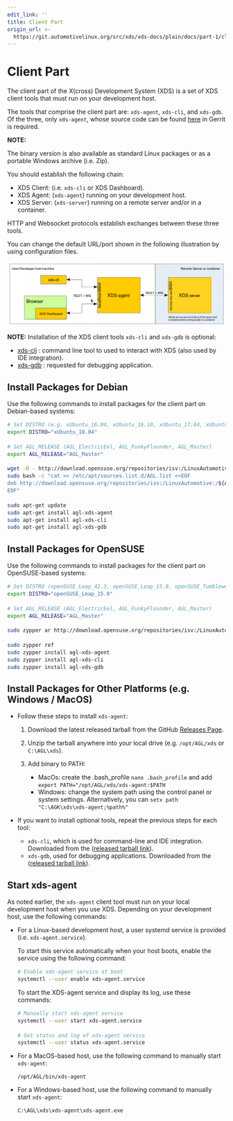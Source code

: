 ```yaml
---
edit_link: ''
title: Client Part
origin_url: >-
  https://git.automotivelinux.org/src/xds/xds-docs/plain/docs/part-1/client-part.md?h=flounder
---
```


<!-- WARNING: This file is generated by fetch_docs.js using /home/boron/Documents/AGL/docs-webtemplate/site/_data/tocs/devguides/flounder/xds-docs-guides-flounder-devguides-book.yml -->

# Client Part

The client part of the X(cross) Development System (XDS) is
a set of XDS client tools that must run on your development host.

The tools that comprise the client part are: `xds-agent`, `xds-cli`, and `xds-gdb`.
Of the three, only `xds-agent`, whose source code can be found
[here](https://gerrit.automotivelinux.org/gerrit/gitweb?p=src/xds/xds-agent.git)
in Gerrit is required.

<!-- section-note -->
**NOTE:**

The binary version is also available as standard Linux packages
or as a portable Windows archive (i.e. Zip).
<!-- end-section-note -->

You should establish the following chain:

- XDS Client: (i.e. `xds-cli` or XDS Dashboard).
- XDS Agent: (`xds-agent`) running on your development host.
- XDS Server:  (`xds-server`) running on a remote server and/or in a container.

HTTP and Websocket protocols establish exchanges between these three tools.

You can change the default URL/port shown in the following illustration by using
configuration files.

![XDS blocks chain](./pictures/xds-block-chain.png)

<!-- section-note -->
**NOTE:**
Installation of the XDS client tools `xds-cli` and `xds-gdb` is
optional:

- [xds-cli](https://gerrit.automotivelinux.org/gerrit/gitweb?p=src/xds/xds-cli.git) : command line tool to used to interact with XDS (also used by IDE integration).
- [xds-gdb](https://gerrit.automotivelinux.org/gerrit/gitweb?p=src/xds/xds-gdb.git) : requested for debugging application.
<!-- end-section-note -->

## Install Packages for Debian

Use the following commands to install packages for the client part
on Debian-based systems:

```bash
# Set DISTRO (e.g. xUbuntu_16.04, xUbuntu_16.10, xUbuntu_17.04, xUbuntu_18.04, Debian_8.0, Debian_9.0)
export DISTRO="xUbuntu_18.04"

# Set AGL_RELEASE (AGL_ElectricEel, AGL_FunkyFlounder, AGL_Master)
export AGL_RELEASE="AGL_Master"

wget -O - http://download.opensuse.org/repositories/isv:/LinuxAutomotive:/${AGL_RELEASE}/${DISTRO}/Release.key | sudo apt-key add -
sudo bash -c "cat >> /etc/apt/sources.list.d/AGL.list <<EOF
deb http://download.opensuse.org/repositories/isv:/LinuxAutomotive:/${AGL_RELEASE}/${DISTRO}/ ./
EOF"

sudo apt-get update
sudo apt-get install agl-xds-agent
sudo apt-get install agl-xds-cli
sudo apt-get install agl-xds-gdb
```

## Install Packages for OpenSUSE

Use the following commands to install packages for the client part
on OpenSUSE-based systems:

```bash
# Set DISTRO (openSUSE_Leap_42.3, openSUSE_Leap_15.0, openSUSE_Tumbleweed)
export DISTRO="openSUSE_Leap_15.0"

# Set AGL_RELEASE (AGL_ElectricEel, AGL_FunkyFlounder, AGL_Master)
export AGL_RELEASE="AGL_Master"

sudo zypper ar http://download.opensuse.org/repositories/isv:/LinuxAutomotive:/${AGL_RELEASE}/${DISTRO}/isv:LinuxAutomotive:${AGL_RELEASE}.repo

sudo zypper ref
sudo zypper install agl-xds-agent
sudo zypper install agl-xds-cli
sudo zypper install agl-xds-gdb
```

## Install Packages for Other Platforms (e.g. Windows / MacOS)

- Follow these steps to install `xds-agent`:

  1. Download the latest released tarball from the GitHub [Releases Page](https://github.com/iotbzh/xds-agent/releases).

  1. Unzip the tarball anywhere into your local drive (e.g. `/opt/AGL/xds` or `C:\AGL\xds`).

  1. Add binary to PATH:

      - MacOs: create the .bash_profile `nano .bash_profile` and add `export PATH="/opt/AGL/xds/xds-agent:$PATH`
      - Windows: change the system path using the control panel or system settings.
        Alternatively, you can `setx path "C:\AGK\xds\xds-agent;%path%"`

- If you want to install optional tools, repeat the previous steps for each tool:
  - `xds-cli`, which is used for command-line and IDE integration.
  Downloaded from the ([released tarball link](https://github.com/iotbzh/xds-cli/releases)).
  - `xds-gdb`, used for debugging applications.
  Downloaded from the ([released tarball link](https://github.com/iotbzh/xds-gdb/releases)).

## Start xds-agent

As noted earlier, the `xds-agent` client tool must run on your local
development host when you use XDS.
Depending on your development host, use the following commands:

- For a Linux-based development host, a user systemd service is provided
  (i.e. `xds-agent.service`).

  To start this service automatically when your host boots, enable
  the service using the following command:

  ```bash
  # Enable xds-agent service at boot
  systemctl --user enable xds-agent.service
  ```

  To start the XDS-agent service and display its log, use these
  commands:

  ```bash
  # Manually start xds-agent service
  systemctl --user start xds-agent.service

  # Get status and log of xds-agent service
  systemctl --user status xds-agent.service
  ```

- For a MacOS-based host, use the following command to
  manually start `xds-agent`:

  ```batch
  /opt/AGL/bin/xds-agent
  ```

- For a Windows-based host, use the following command to
  manually start `xds-agent`:

  ```batch
  C:\AGL\xds\xds-agent\xds-agent.exe
  ```

